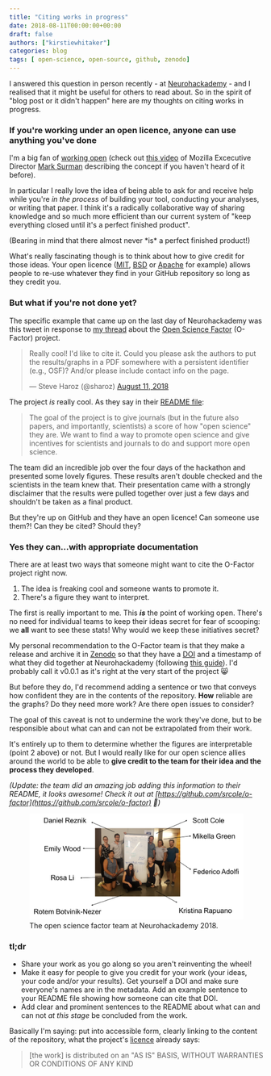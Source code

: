 ```yaml
---
title: "Citing works in progress"
date: 2018-08-11T00:00:00+00:00
draft: false
authors: ["kirstiewhitaker"]
categories: blog
tags: [ open-science, open-source, github, zenodo]
---
```


I answered this question in person recently - at [Neurohackademy](https://neurohackademy.org) - and I realised that it might be useful for others to read about.
So in the spirit of "blog post or it didn't happen" here are my thoughts on citing works in progress.

### If you're working under an open licence, anyone can use anything you've done

I'm a big fan of [working open](https://medium.com/mozilla-open-innovation/being-open-by-design-deec6768706) (check out [this video](https://www.youtube.com/watch?v=quKdaqlR_9w) of Mozilla Excecutive Director [Mark Surman](https://twitter.com/msurman) describing the concept if you haven't heard of it before).

In particular I really love the idea of being able to ask for and receive help while you're *in the process* of building your tool, conducting your analyses, or writing that paper.
I think it's a radically collaborative way of sharing knowledge and so much more efficient than our current system of "keep everything closed until it's a perfect finished product".

(Bearing in mind that there almost never \*is\* a perfect finished product!)

What's really fascinating though is to think about how to give credit for those ideas.
Your open licence ([MIT](https://choosealicense.com/licenses/mit/), [BSD](http://www.linfo.org/bsdlicense.html) or [Apache](https://choosealicense.com/licenses/apache-2.0/) for example) allows people to re-use whatever they find in your GitHub repository so long as they credit you.

### But what if you're not done yet?

The specific example that came up on the last day of Neurohackademy was this tweet in response to [my thread](https://twitter.com/kirstie_j/status/1028066006231482368) about the [Open Science Factor](https://github.com/srcole/o-factor) (O-Factor) project.

<blockquote class="twitter-tweet" data-lang="en"><p lang="en" dir="ltr">Really cool! I&#39;d like to cite it. Could you please ask the authors to put the results/graphs in a PDF somewhere with a persistent identifier (e.g., OSF)? And/or please include contact info on the page.</p>&mdash; Steve Haroz (@sharoz) <a href="https://twitter.com/sharoz/status/1028168505592619008?ref_src=twsrc%5Etfw">August 11, 2018</a></blockquote>
<script async src="https://platform.twitter.com/widgets.js" charset="utf-8"></script>

The project *is* really cool. As they say in their [README file](https://github.com/srcole/o-factor):

> The goal of the project is to give journals (but in the future also papers, and importantly, scientists) a score of how "open science" they are. We want to find a way to promote open science and give incentives for scientists and journals to do and support more open science.

The team did an incredible job over the four days of the hackathon and presented some lovely figures. These results aren't double checked and the scientists in the team knew that. Their presentation came with a strongly disclaimer that the results were pulled together over just a few days and shouldn't be taken as a final product.

But they're up on GitHub and they have an open licence! Can someone use them?! Can they be cited? Should they?

### Yes they can...with appropriate documentation

There are at least two ways that someone might want to cite the O-Factor project right now.

1. The idea is freaking cool and someone wants to promote it.
2. There's a figure they want to interpret.

The first is really important to me. This ***is*** the point of working open. There's no need for individual teams to keep their ideas secret for fear of scooping: we **all** want to see these stats! Why would we keep these initiatives secret?

My personal recommendation to the O-Factor team is that they make a release and archive it in [Zenodo](https://zenodo.org) so that they have a [DOI](https://en.wikipedia.org/wiki/Digital_object_identifier) and a timestamp of what they did together at Neurohackademy (following [this guide](https://guides.github.com/activities/citable-code/)). I'd probably call it v0.0.1 as it's right at the very start of the project 😸

But before they do, I'd recommend adding a sentence or two that conveys how confident they are in the contents of the repository. **How** reliable are the graphs? Do they need more work? Are there open issues to consider?

The goal of this caveat is not to undermine the work they've done, but to be responsible about what can and can not be extrapolated from their work.

It's entirely up to them to determine whether the figures are interpretable (point 2 above) or not. But I would really like for our open science allies around the world to be able to **give credit to the team for their idea and the process they developed**.

*(Update: the team did an amazing job adding this information to their README, it looks awesome! Check it out at [https://github.com/srcole/o-factor](https://github.com/srcole/o-factor) 🙌)*

<figure>
  <img src="https://raw.githubusercontent.com/srcole/o-factor/master/images/team.png"
       alt="Picture of 8 team members around a whiteboard with notes">
  <figcaption>The open science factor team at Neurohackademy 2018.</figcaption>
</figure>

### tl;dr

* Share your work as you go along so you aren't reinventing the wheel!
* Make it easy for people to give you credit for your work (your ideas, your code and/or your results). Get yourself a DOI and make sure everyone's names are in the metadata. Add an example sentence to your README file showing how someone can cite that DOI.
* Add clear and prominent sentences to the README about what can and can not *at this stage* be concluded from the work.

Basically I'm saying: put into accessible form, clearly linking to the content of the repository, what the project's [licence](https://github.com/srcole/o-factor/blob/master/LICENSE) already says:

> [the work] is distributed on an "AS IS" BASIS,
   WITHOUT WARRANTIES OR CONDITIONS OF ANY KIND
